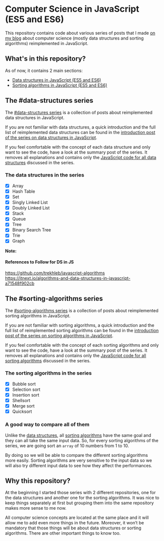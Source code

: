 # Computer Science in JavaScript (ES5 and ES6)

This repository contains code about various series of posts that I made [on my blog](http://blog.benoitvallon.com) about computer science (mostly data structures and sorting algorithms) reimplemented in JavaScript.

## What's in this repository?

As of now, it contains 2 main sections:

- [Data structures in JavaScript (ES5 and ES6)](https://github.com/benoitvallon/computer-science-in-javascript/tree/master/data-structures-in-javascript)
- [Sorting algorithms in JavaScript (ES5 and ES6)](https://github.com/benoitvallon/computer-science-in-javascript/tree/master/sorting-algorithms-in-javascript)

## The #data-structures series

The [#data-structures series](http://blog.benoitvallon.com/category/data-structures-in-javascript) is a collection of posts about reimplemented data structures in JavaScript.

If you are not familiar with data structures, a quick introduction and the full list of reimplemented data structures can be found in the [introduction post of the series on data structures in JavaScript](http://blog.benoitvallon.com/data-structures-in-javascript/data-structures-in-javascript).

If you feel comfortable with the concept of each data structure and only want to see the code, have a look at the summary post of the series. It removes all explanations and contains only the [JavaScript code for all data structures](http://blog.benoitvallon.com/data-structures-in-javascript/data-structures-in-javascript-all-the-code) discussed in the series.

### The data structures in the series

- [x] Array
- [x] Hash Table
- [x] Set
- [x] Singly Linked List
- [x] Doubly Linked List
- [x] Stack
- [x] Queue
- [x] Tree
- [x] Binary Search Tree
- [x] Trie
- [x] Graph

**Note:**
#### References to Follow for DS in JS
https://github.com/trekhleb/javascript-algorithms
https://itnext.io/algorithms-and-data-structures-in-javascript-a71548f902cb

## The #sorting-algorithms series

The [#sorting-algorithms series](http://blog.benoitvallon.com/category/sorting-algorithms-in-javascript) is a collection of posts about reimplemented sorting algorithms in JavaScript.

If you are not familiar with sorting algorithms, a quick introduction and the full list of reimplemented sorting algorithms can be found in the [introduction post of the series on sorting algorithms in JavaScript](http://blog.benoitvallon.com/sorting-algorithms-in-javascript/sorting-algorithms-in-javascript).

If you feel comfortable with the concept of each sorting algorithms and only want to see the code, have a look at the summary post of the series. It removes all explanations and contains only the [JavaScript code for all sorting algorithms](http://blog.benoitvallon.com/sorting-algorithms-in-javascript/sorting-algorithms-in-javascript-all-the-code) discussed in the series.

### The sorting algorithms in the series

- [x] Bubble sort
- [x] Selection sort
- [x] Insertion sort
- [x] Shellsort
- [x] Merge sort
- [x] Quicksort

### A good way to compare all of them

Unlike the [data structures](http://blog.benoitvallon.com/data-structures-in-javascript/data-structures-in-javascript/), all [sorting algorithms](http://blog.benoitvallon.com/sorting-algorithms-in-javascript/sorting-algorithms-in-javascript) have the same goal and they can all take the same input data. So, for every sorting algorithms of the series, we are going sort an `array` of 10 numbers from 1 to 10.

By doing so we will be able to compare the different sorting algorithms more easily. Sorting algorithms are very sensitive to the input data so we will also try different input data to see how they affect the performances.

## Why this repository?

At the beginning I started those series with 2 different repositories, one for the data structures and another one for the sorting algorithms. It was nice to keep things separately at first but grouping them into the same repository makes more sense to me now.

All computer science concepts are located at the same place and it will allow me to add even more things in the future. Moreover, it won’t be mandatory that those things will be about data structures or sorting algorithms. There are other important things to know too.

